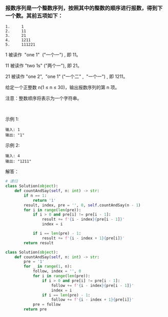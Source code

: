 ### 报数序列是一个整数序列，按照其中的整数的顺序进行报数，得到下一个数。其前五项如下：

    1.     1
    2.     11
    3.     21
    4.     1211
    5.     111221
1 被读作  "one 1"  ("一个一") , 即 11。

11 被读作 "two 1s" ("两个一"), 即 21。

21 被读作 "one 2",  "one 1" ("一个二" ,  "一个一") , 即 1211。

给定一个正整数 n(1 ≤ n ≤ 30)，输出报数序列的第 n 项。

注意：整数顺序将表示为一个字符串。

 

示例 1:

    输入: 1
    输出: "1"
示例 2:

    输入: 4
    输出: "1211"

解答：

```python
# 递归
class Solution(object):
    def countAndSay(self, n: int) -> str:
        if n == 1:
            return '1'
        result, index, pre = '', 0, self.countAndSay(n - 1)
        for i in range(len(pre)):
            if i > 0 and pre[i] != pre[i - 1]:
                result += f'{i - index}{pre[i - 1]}'
                index = i

            if i == len(pre) - 1:
                result += f'{i - index + 1}{pre[i]}'
        return result
```

```python
class Solution(object):
    def countAndSay(self, n: int) -> str:
        pre = '1'
        for _ in range(1, n):
            follow, index = '', 0
            for i in range(len(pre)):
                if i > 0 and pre[i] != pre[i - 1]:
                    follow += f'{i - index}{pre[i - 1]}'
                    index = i
                if i == len(pre) - 1:
                    follow += f'{i - index + 1}{pre[i]}'
            pre = follow
        return pre
```